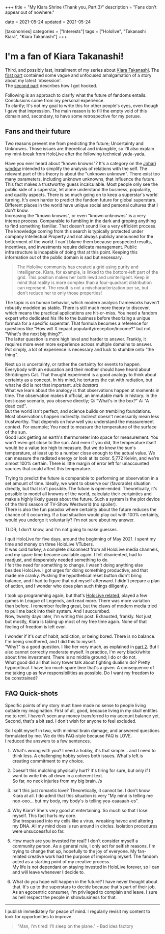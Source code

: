 +++
title = "My Kiara Shrine (Thank you, Part 3)"
description = "Fans don't appear out of nowhere."

date = 2021-05-24
updated = 2021-05-24

[taxonomies]
categories = ["Interests"]
tags = ["Hololive", "Takanashi Kiara", "Kiara Takanashi"]
+++

# I'm a fan of Kiara Takanashi!

Third, and possibly last, installment of my series about [Kiara Takanashi](https://virtualyoutuber.fandom.com/wiki/Takanashi_Kiara). The [first part](@/2021-05-12-Thank-you-Kiara.md) contained some vague and unfocused amalgamation of a story about my latest 'obsession'.  
The [second part](@/2021-05-14-Gushing-over-Kiara.md) describes how I got hooked. <!-- more -->

Following is an approach to clarify what the future of fandoms entails. Conclusions come from my personal experience.  
To clarify; It's not my goal to write this for other people's eyes, even though I gave that impression. The main reason is to fill the empty void of this domain and, secondary, to have some retrospective for my peruse.

## Fans and their future

Two reasons prevent me from predicting the future; Uncertainty and Unknowns. Those issues are theoretical and intangible, so I'll also explain my mini-break from HoloLive after the following technical yada-yada.

Have you ever heard about "known knowns"? It's a category on the [Johari window](https://en.wikipedia.org/wiki/Johari_window) intended to simplify the analysis of relations with the self. The relevant part of this theory is about the "unknown unknown". There exist too many parameters, including unknown unknowns, that influence the future. This fact makes a trustworthy guess incalculable. Most people only see the public side of a superstar, let alone understand the business, popularity, and quality aspects. There is so much going on to keep a superstar's world turning. It's even harder to predict the fandom future for global superstars. Different places in the world have unique social and personal cultures that I don't know.  
Increasing the "known knowns", or even "known unknowns" is a very intense process. Comparable to fumbling in the dark and groping anything to find something familiar. That doesn't sound like a very efficiënt process. The knowledge coming from this search is typically protected under company Intellectual Property and not always publicly announced for the betterment of the world. I can't blame them because prospected results, incentives, and investments require delicate management. Public infrastructure is incapable of doing that at this point. Keeping this information out of the public domain is sad but necessary.

> The Hololive community has created a grid using purity and intelligence. Kiara, for example, is linked to the bottom-left part of the grid. This position makes her both lewd and unintelligent. Keep in mind that reality is more complex than a four-quadrant distribution can represent. The result is not a mischaracterization per se, but don't reduce her to only those properties!

The topic is on human behavior, which modern analysis frameworks haven't robustly modeled as stable. There is still much more theory to discover, which means the practical applications are hit-or-miss. You need a fandom expert who dedicated his life to the business before theorizing a unique formula for a specific superstar. That formula becomes a reference for questions like "How will X impact popularity/reception/income?" but not "What's the next big thing?".  
The latter question is more high level and harder to answer. Frankly, it requires more even more experience across multiple domains to answer. Put simply, a lot of experience is necessary and luck to stumble onto "the thing".

Next up is uncertainty, or rather the certainty for events to happen. Everybody with an education and their mother should have heard about Shrödingers Cat. That thought experiment is a good analogy to think about certainty as a concept. In his mind, he tortures the cat with radiation, but what he did is not that important. *sick bastard*  
What we learn about the analogy is that observations happen at moments in time. The observation makes it official, an immutable mark in history. In the best-case scenario, you observe directly; Q: "What's in the box?" A: "A dead cat!".  
But the world isn't perfect, and science builds on trembling foundations. Most observations happen indirectly. Indirect doesn't necessarily mean less trustworthy. That depends on how well you understand the measurement context. For example; You need to measure the temperature of the surface of the sun.  
Good luck getting an earth's thermometer into space for measurement. You won't even get close to the sun. And even if you did, the temperature itself would be a value too high to measure. But we do know the sun's temperature, at least up to a number close enough to the actual value. We can measure the radiated energy or look at its color. 5,772 Kelvin, and we're almost 100% certain. There is little margin of error left for unaccounted sources that could affect this temperature.

Trying to predict the future is comparable to performing an observation in a set amount of time. Ideally, we want to observe our (favorable) situation directly, but that isn't possible. The future is open-ended. Theoretically, it's possible to model all knowns of the world, calculate their certainties and make a highly likely guess about the future. Such a system is the plot device of the third season of TV-Show Westworld (no spoiler).  
There is also the fun paradox where certainty about the future reduces the chance of it occurring. If a bad situation would play out with 100% certainty, would you undergo it voluntarily? I'm not sure about my answer.

TLDR; I don't know, and I'm not going to make guesses.

I quit HoloLive for five days, around the beginning of May 2021. I spent my time and money on three HoloLive VTubers.  
It was cold turkey, a complete disconnect from all HoloLive media channels, and my spare time became available again. I felt disoriented, had to readjust, and desperately needed something to do.  
I felt the need for something to change. I wasn't doing anything else besides HoloLive. I got urges for doing something productive, and that made me cranky. Pushing the hypothetical reset button didn't bring balance, and I had to figure that out myself afterward. I didn't prepare a plan of action, and I wonder who does plan such things diligently.

I took up programming again, but that's [HoloLive related](https://github.com/Bert-Proesmans/SC-Buddy), played a few games in League of Legends, and read more. There was more variation than before. I remember feeling great, but the claws of modern media tried to pull me back into their system. And I succumbed.  
Now, twenty days later, I'm writing this post. Exhausted, frankly. Not just, but mostly, Kiara is taking up most of my free time again. None of that feeling of freedom is left over.

I wonder if it's out of habit, addiction, or being bored. There is no balance. I'm being smothered, and I did this to myself.  
"Why?" is a good question. I like her very much, as explained in [part 2](@/2021-05-14-Gushing-over-Kiara.md). But I also cannot correctly moderate myself. In practice, I'm very black/white about time investment. There is no middle ground; I do or do not.  
What good did all that ivory tower talk about fighting dualism do? Pretty hypocritical. I have too much spare time that's a given. A consequence of me taking up as few responsibilities as possible. Do I want my freedom to be constrained?

## FAQ Quick-shots

Specific points of my story must have made no sense to people living outside my imagination. First of all, good, because living in my skull entitles me to rent. I haven't seen any money transferred to my account balance yet.  
Second, that's a bit sad. I don't wish for anyone to feel excluded.

So I split myself in two, with minimal brain damage, and answered questions formulated by me. We do this FAQ-style because FAQ is LOVE.  
I reduced the answers to a few sentences.

1. What's wrong with you?
I need a hobby, it's that simple... and I need to think less. A challenging hobby solves both issues. What's left is creating commitment to my choice.

1. Doesn't this mulching physically hurt?
It's tiring for sure, but only if I want to write this all down in a coherent text.  
So far, no neck injuries from my big brain. /s

1. Isn't this just romantic love?
Theoretically, it cannot be. I don't know Kiara at all. I do admit that this situation is very "My mind is telling me noo-ooo... but my body, my body's is telling yea-eaaaaah-es". 

1. Why Kiara?
She's very good at entertaining. So much so that I lose myself. This fact hurts my core.  
She trespassed into my cells like a virus, wreaking havoc and altering my DNA. All my mind does is run around in circles. Isolation procedures were unsuccessful so far.

1. How much are you invested for real?
I don't consider myself a community person. As a general rule, I only act for selfish reasons. I'm trying to change that up, hopefully to the joy of everyone. My fan-related creative work had the purpose of improving myself. The fandom acted as a starting point of my creative process.  
My life is not dependant on staying invested in HoloLive forever, so I can and will leave whenever I decide to.

1. What do you hope will happen in the future?
I have never thought about that. It's up to the superstars to decide because that's part of their job.  
As an egocentric consumer, I'm privileged to complain and leave. I sure as hell respect the people in showbusiness for that.

---
I publish immediately for peace of mind. I regularly revisit my content to look for opportunities to improve.

> "Man, I'm tired! I'll sleep on the plane." - Bad idea factory